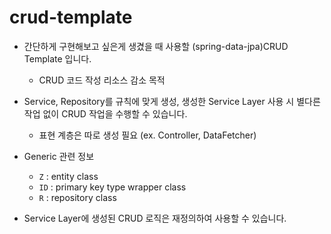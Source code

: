 # crud-template

* 간단하게 구현해보고 싶은게 생겼을 때 사용할 (spring-data-jpa)CRUD Template 입니다.
  * CRUD 코드 작성 리소스 감소 목적


* Service, Repository를 규칙에 맞게 생성, 생성한 Service Layer 사용 시 별다른 작업 없이 CRUD 작업을 수행할 수 있습니다.
  * 표현 계층은 따로 생성 필요 (ex. Controller, DataFetcher)


* Generic 관련 정보
  * `Z` : entity class
  * `ID` : primary key type wrapper class
  * `R` : repository class


* Service Layer에 생성된 CRUD 로직은 재정의하여 사용할 수 있습니다.
